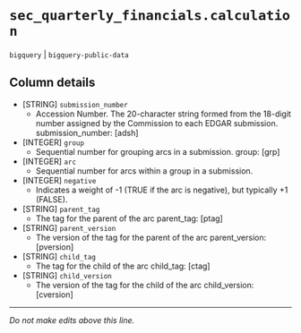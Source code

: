 # `sec_quarterly_financials.calculation`
`bigquery` | `bigquery-public-data`

## Column details
* [STRING]    `submission_number`
  - Accession Number. The 20-character string formed from the 18-digit number assigned by the Commission to each EDGAR submission. submission_number: [adsh]
* [INTEGER]   `group`
  - Sequential number for grouping arcs in a submission. group: [grp]
* [INTEGER]   `arc`
  - Sequential number for arcs within a group in a submission.
* [INTEGER]   `negative`
  - Indicates a weight of -1 (TRUE if the arc is negative), but typically +1 (FALSE).
* [STRING]    `parent_tag`
  - The tag for the parent of the arc parent_tag: [ptag]
* [STRING]    `parent_version`
  - The version of the tag for the parent of the arc parent_version: [pversion]
* [STRING]    `child_tag`
  - The tag for the child of the arc child_tag: [ctag]
* [STRING]    `child_version`
  - The version of the tag for the child of the arc child_version: [cversion]

-------------------------------------------------------------------------------
*Do not make edits above this line.*
